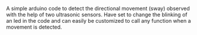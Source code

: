 A simple arduino code to detect the directional movement (sway) observed with the help of two ultrasonic sensors.
Have set to change the blinking of an led in the code and can easily be customized to call any function when a movement
is detected.
